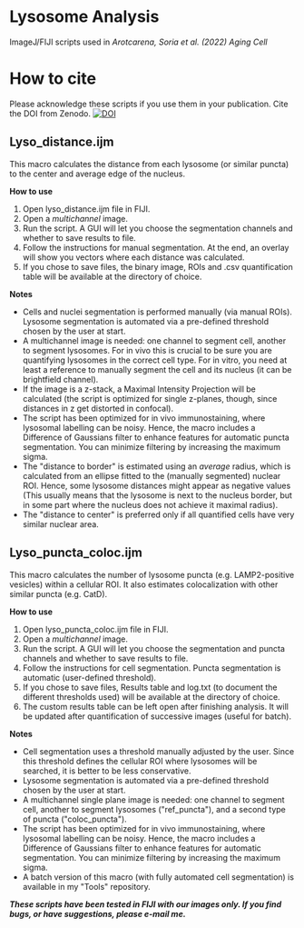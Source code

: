 # Lysosome Analysis
ImageJ/FIJI scripts used in *Arotcarena, Soria et al. (2022) Aging Cell*

# How to cite
Please acknowledge these scripts if you use them in your publication. Cite the DOI from Zenodo.
[![DOI](https://zenodo.org/badge/328500157.svg)](https://zenodo.org/badge/latestdoi/328500157)

## Lyso_distance.ijm
This macro calculates the distance from each lysosome (or similar puncta) to the center and average edge of the nucleus.

**How to use**
1. Open lyso_distance.ijm file in FIJI.
2. Open a *multichannel* image.
3. Run the script. A GUI will let you choose the segmentation channels and whether to save results to file.
4. Follow the instructions for manual segmentation. At the end, an overlay will show you vectors where each distance was calculated.
5. If you chose to save files, the binary image, ROIs and .csv quantification table will be available at the directory of choice.

**Notes**
- Cells and nuclei segmentation is performed manually (via manual ROIs). Lysosome segmentation is automated via a pre-defined threshold chosen by the user at start.
- A multichannel image is needed: one channel to segment cell, another to segment lysosomes. For in vivo this is crucial to be sure you are quantifying lysosomes in the correct cell type. For in vitro, you need at least a reference to manually segment the cell and its nucleus (it can be brightfield channel).
- If the image is a z-stack, a Maximal Intensity Projection will be calculated (the script is optimized for single z-planes, though, since distances in z get distorted in confocal).
- The script has been optimized for in vivo immunostaining, where lysosomal labelling can be noisy. Hence, the macro includes a Difference of Gaussians filter to enhance features for automatic puncta segmentation. You can minimize filtering by increasing the maximum sigma. 
- The "distance to border" is estimated using an *average* radius, which is calculated from an ellipse fitted to the (manually segmented) nuclear ROI. Hence, some lysosome distances might appear as negative values (This usually means that the lysosome is next to the nucleus border, but in some part where the nucleus does not achieve it maximal radius).
- The "distance to center" is preferred only if all quantified cells have very similar nuclear area.

## Lyso_puncta_coloc.ijm
This macro calculates the number of lysosome puncta (e.g. LAMP2-positive vesicles) within a cellular ROI. It also estimates colocalization with other similar puncta (e.g. CatD).

**How to use**
1. Open lyso_puncta_coloc.ijm file in FIJI.
2. Open a *multichannel* image.
3. Run the script. A GUI will let you choose the segmentation and puncta channels and whether to save results to file.
4. Follow the instructions for cell segmentation. Puncta segmentation is automatic (user-defined threshold).
5. If you chose to save files, Results table and log.txt (to document the different thresholds used) will be available at the directory of choice.
6. The custom results table can be left open after finishing analysis. It will be updated after quantification of successive images (useful for batch).

**Notes**
- Cell segmentation uses a threshold manually adjusted by the user. Since this threshold defines the cellular ROI where lysosomes will be searched, it is better to be less conservative.
- Lysosome segmentation is automated via a pre-defined threshold chosen by the user at start.
- A multichannel single plane image is needed: one channel to segment cell, another to segment lysosomes ("ref_puncta"), and a second type of puncta ("coloc_puncta").
- The script has been optimized for in vivo immunostaining, where lysosomal labelling can be noisy. Hence, the macro includes a Difference of Gaussians filter to enhance features for automatic segmentation. You can minimize filtering by increasing the maximum sigma.
- A batch version of this macro (with fully automated cell segmentation) is available in my "Tools" repository.

***These scripts have been tested in FIJI with our images only. If you find bugs, or have suggestions, please e-mail me.***
